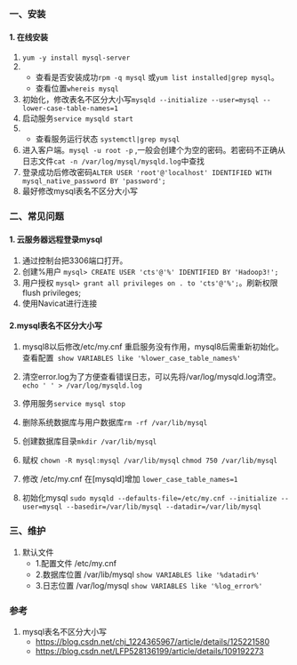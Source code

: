 ### 一、安装
#### 1. 在线安装
1. `yum -y install mysql-server`
2. 
   * 查看是否安装成功`rpm -q mysql` 或`yum list installed|grep mysql`。
   * 查看位置`whereis mysql`
3. 初始化，修改表名不区分大小写`mysqld --initialize --user=mysql --lower-case-table-names=1`
4. 启动服务`service mysqld start`
5. * 查看服务运行状态 `systemctl|grep mysql`
6. 进入客户端。`mysql -u root -p` ,一般会创建个为空的密码。若密码不正确从日志文件`cat -n /var/log/mysql/mysqld.log`中查找
6. 登录成功后修改密码`ALTER USER 'root'@'localhost' IDENTIFIED WITH mysql_native_password BY 'password';`
7. 最好修改mysql表名不区分大小写
### 二、常见问题
#### 1. 云服务器远程登录mysql
1. 通过控制台把3306端口打开。
2. 创建%用户 `mysql> CREATE USER 'cts'@'%' IDENTIFIED BY 'Hadoop3!';`
3. 用户授权 `mysql> grant all privileges on . to 'cts'@'%';`。刷新权限flush privileges;
4. 使用Navicat进行连接
#### 2.mysql表名不区分大小写
 1. mysql8以后修改/etc/my.cnf  重启服务没有作用，mysql8后需重新初始化。查看配置` show VARIABLES like '%lower_case_table_names%'`

 2. 清空error.log为了方便查看错误日志，可以先将/var/log/mysqld.log清空。 `echo ' ' > /var/log/mysqld.log`
 3. 停用服务`service mysql stop`
 4. 删除系统数据库与用户数据库`rm -rf /var/lib/mysql`
 5. 创建数据库目录`mkdir /var/lib/mysql`
 6. 赋权
`chown -R mysql:mysql /var/lib/mysql`
`chmod 750 /var/lib/mysql`
 1. 修改 /etc/my.cnf
在[mysqld]增加
`lower_case_table_names=1`
 1. 初始化mysql
`sudo mysqld --defaults-file=/etc/my.cnf --initialize --user=mysql --basedir=/var/lib/mysql --datadir=/var/lib/mysql`

### 三、维护
1. 默认文件
   * 1.配置文件 /etc/my.cnf  
   * 2.数据库位置 /var/lib/mysql  `show VARIABLES like '%datadir%'  ` 
   * 3.日志位置 /var/log/mysql      `show VARIABLES like '%log_error%'`

### 参考
1. mysql表名不区分大小写
   - https://blog.csdn.net/chj_1224365967/article/details/125221580
   -  https://blog.csdn.net/LFP528136199/article/details/109192273
  